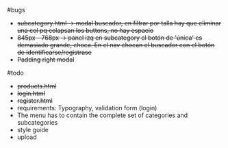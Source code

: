#bugs 
- <del>subcategory.html -> modal buscador, en filtrar por talla hay que eliminar una col pq colapsan los buttons, no hay espacio</del>
- <del>845px - 768px -> panel izq en subcategory el botón de 'única' es demasiado grande, choca. En el nav chocan el buscador con el botón de identificarse/registrase</del>
- <del>Padding right modal</del>

#todo 
- <del>products.html</del>
- <del>login.html</del>
- <del>register.html</del>
- requirements: Typography, validation form (login)
- The menu has to contain the complete set of categories and subcategories
- style guide
- upload
